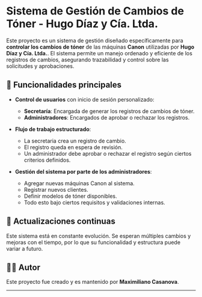 # Sistema de Gestión de Cambios de Tóner - Hugo Díaz y Cía. Ltda.

Este proyecto es un sistema de gestión diseñado específicamente para **controlar los cambios de tóner** de las máquinas **Canon** utilizadas por **Hugo Díaz y Cía. Ltda.**. El sistema permite un manejo ordenado y eficiente de los registros de cambios, asegurando trazabilidad y control sobre las solicitudes y aprobaciones.

## 🧩 Funcionalidades principales

- **Control de usuarios** con inicio de sesión personalizado:
  - **Secretaría**: Encargada de generar los registros de cambios de tóner.
  - **Administradores**: Encargados de aprobar o rechazar los registros.
  
- **Flujo de trabajo estructurado**:
  - La secretaria crea un registro de cambio.
  - El registro queda en espera de revisión.
  - Un administrador debe aprobar o rechazar el registro según ciertos criterios definidos.

- **Gestión del sistema por parte de los administradores**:
  - Agregar nuevas máquinas Canon al sistema.
  - Registrar nuevos clientes.
  - Definir modelos de tóner disponibles.
  - Todo esto bajo ciertos requisitos y validaciones internas.

## 🔄 Actualizaciones continuas

Este sistema está en constante evolución. Se esperan múltiples cambios y mejoras con el tiempo, por lo que su funcionalidad y estructura puede variar a futuro.

## 👨‍💻 Autor

Este proyecto fue creado y es mantenido por **Maximiliano Casanova**.

---